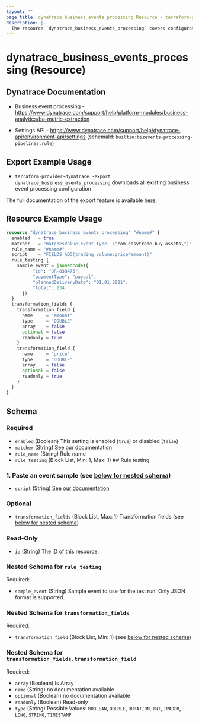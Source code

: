 ```yaml
---
layout: ""
page_title: dynatrace_business_events_processing Resource - terraform-provider-dynatrace"
description: |-
  The resource `dynatrace_business_events_processing` covers configuration for business event processing
---
```


# dynatrace_business_events_processing (Resource)

## Dynatrace Documentation

- Business event processing - https://www.dynatrace.com/support/help/platform-modules/business-analytics/ba-metric-extraction

- Settings API - https://www.dynatrace.com/support/help/dynatrace-api/environment-api/settings (schemaId: `builtin:bizevents-processing-pipelines.rule`)

## Export Example Usage

- `terraform-provider-dynatrace -export dynatrace_business_events_processing` downloads all existing business event processing configuration

The full documentation of the export feature is available [here](https://registry.terraform.io/providers/dynatrace-oss/dynatrace/latest/docs/guides/export-v2).

## Resource Example Usage

```terraform
resource "dynatrace_business_events_processing" "#name#" {
  enabled   = true
  matcher   = "matchesValue(event.type, \"com.easytrade.buy-assets\")"
  rule_name = "#name#"
  script    = "FIELDS_ADD(trading_volume:price*amount)"
  rule_testing {
    sample_event = jsonencode({
          "id": "OR-838475",
          "paymentType": "paypal",
          "plannedDeliveryDate": "01.01.2021",
          "total": 234
      })
  }
  transformation_fields {
    transformation_field {
      name     = "amount"
      type     = "DOUBLE"
      array    = false
      optional = false
      readonly = true
    }
    transformation_field {
      name     = "price"
      type     = "DOUBLE"
      array    = false
      optional = false
      readonly = true
    }
  }
}
```

<!-- schema generated by tfplugindocs -->
## Schema

### Required

- `enabled` (Boolean) This setting is enabled (`true`) or disabled (`false`)
- `matcher` (String) [See our documentation](https://dt-url.net/bp234rv)
- `rule_name` (String) Rule name
- `rule_testing` (Block List, Min: 1, Max: 1) ## Rule testing
### 1. Paste an event sample (see [below for nested schema](#nestedblock--rule_testing))
- `script` (String) [See our documentation](https://dt-url.net/pz030w5)

### Optional

- `transformation_fields` (Block List, Max: 1) Transformation fields (see [below for nested schema](#nestedblock--transformation_fields))

### Read-Only

- `id` (String) The ID of this resource.

<a id="nestedblock--rule_testing"></a>
### Nested Schema for `rule_testing`

Required:

- `sample_event` (String) Sample event to use for the test run. Only JSON format is supported.


<a id="nestedblock--transformation_fields"></a>
### Nested Schema for `transformation_fields`

Required:

- `transformation_field` (Block List, Min: 1) (see [below for nested schema](#nestedblock--transformation_fields--transformation_field))

<a id="nestedblock--transformation_fields--transformation_field"></a>
### Nested Schema for `transformation_fields.transformation_field`

Required:

- `array` (Boolean) Is Array
- `name` (String) no documentation available
- `optional` (Boolean) no documentation available
- `readonly` (Boolean) Read-only
- `type` (String) Possible Values: `BOOLEAN`, `DOUBLE`, `DURATION`, `INT`, `IPADDR`, `LONG`, `STRING`, `TIMESTAMP`
 